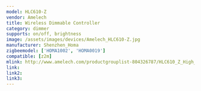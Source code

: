 ```yaml
---
model: HLC610-Z
vendor: Amelech 
title: Wireless Dimmable Controller
category: dimmer
supports: on/off, brightness
image: /assets/images/devices/Amelech_HLC610-Z.jpg
manufacturer: Shenzhen_Homa
zigbeemodel: ['HOMA1002', 'HOMA0019']
compatible: [z2m]
mlink: http://www.amelech.com/productgrouplist-804326787/HLC610_Z_High_bay_linear_light_controller.html
link: 
link2: 
link3: 
---
```

